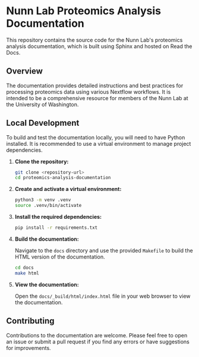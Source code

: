 # Nunn Lab Proteomics Analysis Documentation

This repository contains the source code for the Nunn Lab's proteomics analysis documentation, which is built using Sphinx and hosted on Read the Docs.

## Overview

The documentation provides detailed instructions and best practices for processing proteomics data using various Nextflow workflows. It is intended to be a comprehensive resource for members of the Nunn Lab at the University of Washington.

## Local Development

To build and test the documentation locally, you will need to have Python installed. It is recommended to use a virtual environment to manage project dependencies.

1.  **Clone the repository:**

    ```bash
    git clone <repository-url>
    cd proteomics-analysis-documentation
    ```

2.  **Create and activate a virtual environment:**

    ```bash
    python3 -m venv .venv
    source .venv/bin/activate
    ```

3.  **Install the required dependencies:**

    ```bash
    pip install -r requirements.txt
    ```

4.  **Build the documentation:**

    Navigate to the `docs` directory and use the provided `Makefile` to build the HTML version of the documentation.

    ```bash
    cd docs
    make html
    ```

5.  **View the documentation:**

    Open the `docs/_build/html/index.html` file in your web browser to view the documentation.

## Contributing

Contributions to the documentation are welcome. Please feel free to open an issue or submit a pull request if you find any errors or have suggestions for improvements.
